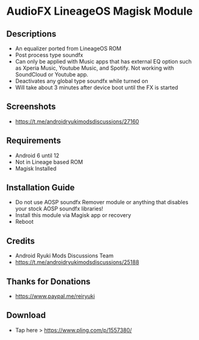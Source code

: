 # AudioFX LineageOS Magisk Module

## Descriptions
- An equalizer ported from LineageOS ROM
- Post process type soundfx
- Can only be applied with Music apps that has external EQ option such as Xperia Music, Youtube Music, and Spotify. Not working with SoundCloud or Youtube app.
- Deactivates any global type soundfx while turned on
- Will take about 3 minutes after device boot until the FX is started

## Screenshots
- https://t.me/androidryukimodsdiscussions/27160

## Requirements
- Android 6 until 12
- Not in Lineage based ROM
- Magisk Installed

## Installation Guide
- Do not use AOSP soundfx Remover module or anything that disables your stock AOSP soundfx libraries!
- Install this module via Magisk app or recovery
- Reboot

## Credits
- Android Ryuki Mods Discussions Team
- https://t.me/androidryukimodsdiscussions/25188

## Thanks for Donations
- https://www.paypal.me/reiryuki

## Download
- Tap here > https://www.pling.com/p/1557380/
